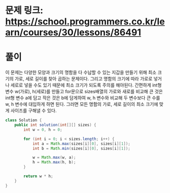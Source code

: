 # 문제 링크: https://school.programmers.co.kr/learn/courses/30/lessons/86491
# 풀이
이 문제는 다양한 모양과 크기의 명함을 다 수납할 수 있는 지갑을 만들기 위해 최소 크기의 가로, 세로 길이를 찾아 곱하는 문제이다. 그리고 명함의 크기에 따라 가로로 넣거나 세로로 넣을 수도 있기 때문에 최소 크기가 되도록 주의를 해야된다. 간편하게 int형 변수 w(가로), h(세로)를 만들고 for문으로 sizes배열의 가로와 새로를 비교해 큰 것은 int형 변수 a에 담고 작은 것은 b에 담게하여 w, h 변수와 비교해 두 변수보다 큰 수를 w, h 변수에 대입하게 하면 된다. 그러면 모든 명함의 가로, 세로 길이의 최소 크기에 맞게 사이즈를 구해낼 수 있다.

```java
class Solution {
    public int solution(int[][] sizes) {
        int w = 0, h = 0;

        for (int i = 0; i < sizes.length; i++) {
            int a = Math.max(sizes[i][0], sizes[i][1]);
            int b = Math.min(sizes[i][0], sizes[i][1]);

            w = Math.max(w, a);
            h = Math.max(h, b);
        }

        return w * h;
    }
}
```